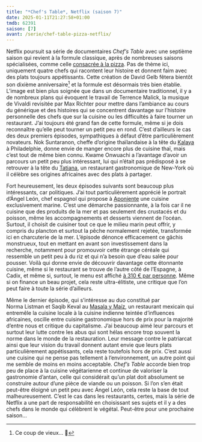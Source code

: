 ```yaml
---
title: "*Chef's Table*, Netflix (saison 7)"
date: 2025-01-11T21:27:58+01:00
tmdb: 62391 
saison: [7]
avant: /serie/chef-table-pizza-netflix/
---
```


Netflix poursuit sa série de documentaires *Chef’s Table* avec une septième saison qui revient à la formule classique, après de nombreuses saisons spécialisées, comme celle [consacrée à la pizza](/serie/chef-table-pizza/). Pas de thème ici, uniquement quatre chefs qui racontent leur histoire et donnent faim avec des plats toujours appétissants. Cette création de David Gelb fêtera bientôt son dixième anniversaire[^1] et la formule est désormais très bien établie. L’image est bien plus soignée que dans un documentaire traditionnel, il y a de nombreux plans qui évoquent le travail de Terrence Malick, la musique de Vivaldi revisitée par Max Richter pour mettre dans l’ambiance au cours du générique et des histoires qui se concentrent davantage sur l’histoire personnelle des chefs que sur la cuisine ou les difficultés à faire tourner un restaurant. J’ai toujours été grand fan de cette formule, même si je dois reconnaître qu’elle peut tourner un petit peu en rond. C’est d’ailleurs le cas des deux premiers épisodes, sympathiques à défaut d’être particulièrement novateurs. Nok Suntaranon, cheffe d’origine thaïlandaise à la tête du [Kalaya](https://kalayaphilly.com) à Philadelphie, donne envie de manger encore plus de cuisine thaï, mais c’est tout de même bien connu. Kwame Onwuachi a l’avantage d’avoir un parcours un petit peu plus intéressant, lui qui n’était pas prédisposé à se retrouver à la tête du [Tatiana](https://www.tatiananyc.com), un restaurant gastronomique de New-York où il célèbre ses origines africaines avec des plats à partager. 

Fort heureusement, les deux épisodes suivants sont beaucoup plus intéressants, car politiques. J’ai tout particulièrement apprécié le portrait d’Ángel León, chef espagnol qui propose à [Aponiente](https://www.aponiente.com/en/) une cuisine exclusivement marine. C’est une démarche passionnante, à la fois car il ne cuisine que des produits de la mer et pas seulement des crustacés et du poisson, même les accompagnements et desserts viennent de l’océan. Surtout, il choisit de cuisiner tout ce que le milieu marin peut offrir, y compris du plancton et surtout la pêche normalement rejetée, transformée ici en charcuterie de la mer. L’épisode dénonce efficacement ce gâchis monstrueux, tout en mettant en avant son investissement dans la recherche, notamment pour promouvoir cette étrange céréale qui ressemble un petit peu à du riz et qui n’a besoin que d’eau salée pour pousser. Voilà qui donne envie de découvrir davantage cette étonnante cuisine, même si le restaurant se trouve de l’autre côté de l’Espagne, à Cadix, et même si, surtout, le menu est affiché [à 310 € par personne](2024-11-19_Aponiente_Menu_ENG.pdf). Même si on finance un beau projet, cela reste ultra-élitiste, une critique que l’on peut faire à toute la série d’ailleurs.

Même le dernier épisode, qui s’intéresse au duo constitué par Norma Listman et Saqib Keval au [Masala y Maíz](https://www.masalaymaiz.com), un restaurant mexicain qui entremêle la cuisine locale à la cuisine indienne teintée d’influences africaines, oscille entre cuisine gastronomique hors de prix pour la majorité d’entre nous et critique du capitalisme. J’ai beaucoup aimé leur parcours et surtout leur lutte contre les abus qui sont hélas encore trop souvent la norme dans le monde de la restauration. Leur message contre le patriarcat ainsi que leur vision du travail donnent autant envie que leurs plats particulièrement appétissants, cela reste toutefois hors de prix. C’est aussi une cuisine qui ne pense pas tellement à l’environnement, un autre point qui me semble de moins en moins acceptable. *Chef’s Table* accorde bien trop peu de place à la cuisine végétarienne et continue de valoriser la gastronomie d’antan, celle qui considérait qu’un plat doit absolument se construire autour d’une pièce de viande ou un poisson. Si l’on s’en était peut-être éloigné un petit peu avec Ángel León, cela reste la base de tout malheureusement. C’est le cas dans les restaurants, certes, mais la série de Netflix a une part de responsabilité en choisissant ses sujets et il y a des chefs dans le monde qui célèbrent le végétal. Peut-être pour une prochaine saison…

[^1]: Ce coup de vieux… 🥲